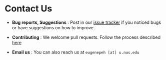 <!-- @@author A0148145E -->

# Contact Us

* **Bug reports, Suggestions** : Post in our [issue tracker](https://github.com/CS2103AUG2016-F09-C2/main/issues)
  if you noticed bugs or have suggestions on how to improve.

* **Contributing** : We welcome pull requests. Follow the process described [here](https://github.com/oss-generic/process)

* **Email us** : You can also reach us at `eugenepeh [at] u.nus.edu`
